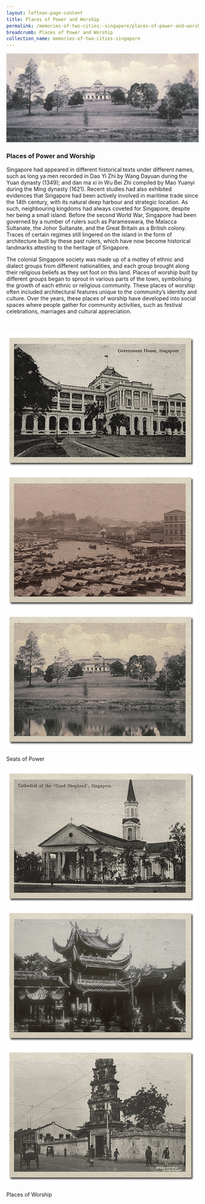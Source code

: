 ```yaml
---
layout: leftnav-page-content
title: Places of Power and Worship
permalink: /memories-of-two-cities:-singapore/places-of-power-and-worship/
breadcrumb: Places of Power and Worship
collection_name: memories-of-two-cities-singapore
---
```


![View of Istana Tyersall from Botanical Gardens](/images/power-and-worship/power-and-worship-banner.jpg)

### **Places of Power and Worship**
Singapore had appeared in different historical texts under different names, such as long ya men recorded in Dao Yi Zhi by Wang Dayuan during the Yuan dynasty (1349); and dan ma xi in Wu Bei Zhi compiled by Mao Yuanyi during the Ming dynasty (1621). Recent studies had also exhibited evidences that Singapore had been actively involved in maritime trade since the 14th century, with its natural deep harbour and strategic location. As such, neighbouring kingdoms had always coveted for Singapore, despite her being a small island. Before the second World War, Singapore had been governed by a number of rulers such as Parameswara, the Malacca Sultanate, the Johor Sultanate, and the Great Britain as a British colony. Traces of certain regimes still lingered on the island in the form of architecture built by these past rulers, which have now become historical landmarks attesting to the heritage of Singapore.

The colonial Singapore society was made up of a motley of ethnic and dialect groups from different nationalities, and each group brought along their religious beliefs as they set foot on this land. Places of worship built by different groups began to sprout in various parts of the town, symbolising the growth of each ethnic or religious community. These places of worship often included architectural features unique to the community’s identity and culture. Over the years, these places of worship have developed into social spaces where people gather for community activities, such as festival celebrations, marriages and cultural appreciation. 
<p>&nbsp;</p>


<div class="category-stacked-area">
  
<div class="photo-stacked-wrap">
  <div class="photos">
    <img class="photo-lv-1" src="/images/power-and-worship/seats-photo-stack-1.png">
    <img class="photo-lv-2" src="/images/power-and-worship/seats-photo-stack-2.png">
    <img class="photo-lv-3" src="/images/power-and-worship/seats-photo-stack-3.png">
  </div>
  <p>Seats of Power</p>
  <a class="cover" href="/nlb-photo-exhibition/places-of-power-and-worship/seats-of-power"></a>
</div> 
  
<div class="photo-stacked-wrap">
  <div class="photos">
    <img class="photo-lv-1" src="/images/power-and-worship/worship-photo-stack-1.png">
    <img class="photo-lv-2" src="/images/power-and-worship/worship-photo-stack-2.png">
    <img class="photo-lv-3" src="/images/power-and-worship/worship-photo-stack-3.png">
  </div>
  <p>Places of Worship</p>
  <a class="cover" href="/nlb-photo-exhibition/places-of-power-and-worship/places-of-worship/"></a>
</div>

</div>
